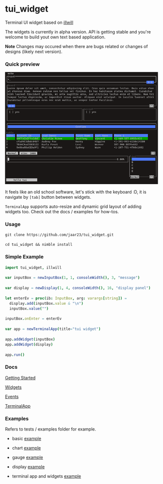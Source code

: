# tui_widget

Terminal UI widget based on [illwill](https://github.com/johnnovak/illwill/tree/master)

The widgets is currently in alpha version. API is getting stable and you're welcome to build yout own text based application. 

**Note** Changes may occured when there are bugs related or changes of designs (likely next version).

### Quick preview

![preview](./docs/images/tui_widget.gif)

It feels like an old school software, let's stick with the keyboard :D, it is navigate by `[tab]` button between widgets.

`TerminalApp` supports auto-resize and dynamic grid layout of adding widgets too. Check out the docs / examples for how-tos.

### Usage
```shell
git clone https://github.com/jaar23/tui_widget.git

cd tui_widget && nimble install
```

### Simple Example

```nim
import tui_widget, illwill

var inputBox = newInputBox(1, 1, consoleWidth(), 3, "message")

var display = newDisplay(1, 4, consoleWidth(), 16, "display panel") 

let enterEv = proc(ib: InputBox, arg: varargs[string]) =
  display.add(inputBox.value & "\n")
  inputBox.value("")

inputBox.onEnter = enterEv

var app = newTerminalApp(title="tui widget")

app.addWidget(inputBox)
app.addWidget(display)

app.run()
```

### Docs

[Getting Started](./docs/getting-started.md)

[Widgets](./docs/widgets.md)

[Events](./docs/events.md)

[TerminalApp](./docs/terminal-app.md)

### Examples

Refers to tests / examples folder for example.

- basic [example](./tests/tui_test.nim)

- chart [example](./tests/chart_test.nim)

- gauge [example](./tests/gauge_test.nim)

- display [example](./tests/display_test.nim)

- terminal app and widgets [example](./examples/dir.nim)
  
  

